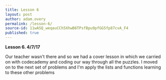 ```yaml
---
title: Lesson 6
layout: post
author: adam.overy
permalink: /lesson-6/
source-id: 11wASQ_weqauCCh5XhwB6TPsfBpu9pfGG5fp87cvA_F4
published: true
---
```

**Lesson 6.        4/7/17**

Our teacher wasn't there and so we had a cover lesson in which we carried on with codecademy and coding our way through all the puzzles. I moved on to the next set of problems and I'm apply the lists and functions learning to these other problems

